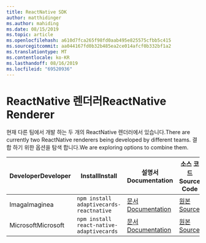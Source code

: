 ```yaml
---
title: ReactNative SDK
author: matthidinger
ms.author: mahiding
ms.date: 08/15/2019
ms.topic: article
ms.openlocfilehash: a610d7fca265f98fd0aab495e825575cfbb5c415
ms.sourcegitcommit: aa044167fd0b32b485ea2ce014afcf0b332bf1a2
ms.translationtype: MT
ms.contentlocale: ko-KR
ms.lasthandoff: 08/16/2019
ms.locfileid: "69520936"
---
```

# <a name="reactnative-renderer"></a><span data-ttu-id="114e9-102">ReactNative 렌더러</span><span class="sxs-lookup"><span data-stu-id="114e9-102">ReactNative Renderer</span></span>

<span data-ttu-id="114e9-103">현재 다른 팀에서 개발 하는 두 개의 ReactNative 렌더러에서 있습니다.</span><span class="sxs-lookup"><span data-stu-id="114e9-103">There are currently two ReactNative renderers being developed by different teams.</span></span> <span data-ttu-id="114e9-104">결합 하기 위한 옵션을 탐색 합니다.</span><span class="sxs-lookup"><span data-stu-id="114e9-104">We are exploring options to combine them.</span></span>

<span data-ttu-id="114e9-105">Developer</span><span class="sxs-lookup"><span data-stu-id="114e9-105">Developer</span></span> | <span data-ttu-id="114e9-106">Install</span><span class="sxs-lookup"><span data-stu-id="114e9-106">Install</span></span> | <span data-ttu-id="114e9-107">설명서</span><span class="sxs-lookup"><span data-stu-id="114e9-107">Documentation</span></span> | <span data-ttu-id="114e9-108">소스 코드</span><span class="sxs-lookup"><span data-stu-id="114e9-108">Source Code</span></span>
---|---|---|---
<span data-ttu-id="114e9-109">Imaga</span><span class="sxs-lookup"><span data-stu-id="114e9-109">Imaginea</span></span> | `npm install adaptivecards-reactnative` | [<span data-ttu-id="114e9-110">문서</span><span class="sxs-lookup"><span data-stu-id="114e9-110">Documentation</span></span>](https://www.npmjs.com/package/adaptivecards-reactnative) | [<span data-ttu-id="114e9-111">원본</span><span class="sxs-lookup"><span data-stu-id="114e9-111">Source</span></span>](https://github.com/microsoft/AdaptiveCards/tree/master/source/community/reactnative)
<span data-ttu-id="114e9-112">Microsoft</span><span class="sxs-lookup"><span data-stu-id="114e9-112">Microsoft</span></span> | `npm install react-native-adaptivecards` | [<span data-ttu-id="114e9-113">문서</span><span class="sxs-lookup"><span data-stu-id="114e9-113">Documentation</span></span>](https://www.npmjs.com/package/react-native-adaptivecards) | [<span data-ttu-id="114e9-114">원본</span><span class="sxs-lookup"><span data-stu-id="114e9-114">Source</span></span>](https://github.com/Microsoft/react-native-adaptivecards)

